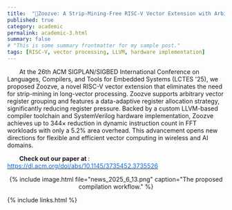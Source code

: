 ```yaml
---
title:  "📜Zoozve: A Strip-Mining-Free RISC-V Vector Extension with Arbitrary Register Grouping Compilation Support (WIP)"
published: true
category: academic
permalink: academic-3.html
summary: false
# "This is some summary frontmatter for my sample post."
tags: [RISC-V, vector processing, LLVM, hardware implementation]
---
```



&emsp;&emsp;At the 26th ACM SIGPLAN/SIGBED International Conference on Languages, Compilers, and Tools for Embedded Systems (LCTES '25), we proposed Zoozve, a novel RISC-V vector extension that eliminates the need for strip-mining in long-vector processing. Zoozve supports arbitrary vector register grouping and features a data-adaptive register allocation strategy, significantly reducing register pressure. Backed by a custom LLVM-based compiler toolchain and SystemVerilog hardware implementation, Zoozve achieves up to 344× reduction in dynamic instruction count in FFT workloads with only a 5.2% area overhead. This advancement opens new directions for flexible and efficient vector computing in wireless and AI domains.

&emsp;&emsp;<b>Check out our paper at </b>: [<font style="color:rgb(9, 105, 218);">https://dl.acm.org/doi/abs/10.1145/3735452.3735526</font>](https://dl.acm.org/doi/abs/10.1145/3735452.3735526)<font style="color:rgba(0, 0, 0, 0.85) !important;"> </font>

<div style="text-align: center;">
    {% include image.html file="news_2025_6_13.png" caption="The proposed compilation workflow." %}
</div>

{% include links.html %}
